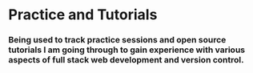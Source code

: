 # Practice and Tutorials
### Being used to track practice sessions and open source tutorials I am going through to gain experience with various aspects of full stack web development and version control.
